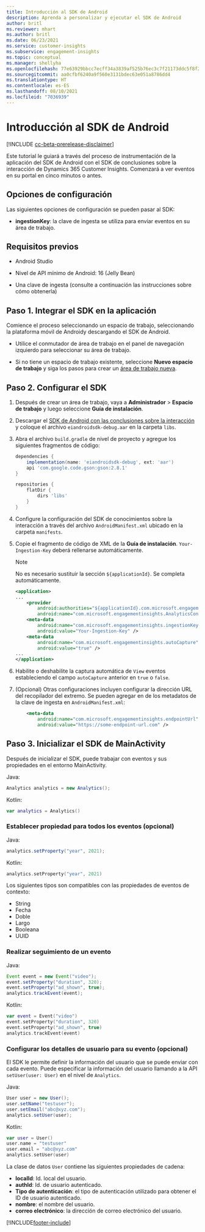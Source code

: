 ```yaml
---
title: Introducción al SDK de Android
description: Aprenda a personalizar y ejecutar el SDK de Android
author: britl
ms.reviewer: mhart
ms.author: britl
ms.date: 06/23/2021
ms.service: customer-insights
ms.subservice: engagement-insights
ms.topic: conceptual
ms.manager: shellyha
ms.openlocfilehash: 77e63929bbcc7ecff34a3839af525b76ec3c7f21173ddc5f8f2d69f11c25c441
ms.sourcegitcommit: aa0cfbf6240a9f560e3131bdec63e051a8786dd4
ms.translationtype: HT
ms.contentlocale: es-ES
ms.lasthandoff: 08/10/2021
ms.locfileid: "7036939"
---
```

# <a name="get-started-with-the-android-sdk"></a>Introducción al SDK de Android

[!INCLUDE [cc-beta-prerelease-disclaimer](includes/cc-beta-prerelease-disclaimer.md)]

Este tutorial le guiará a través del proceso de instrumentación de la aplicación del SDK de Android con el SDK de conclusiones sobre la interacción de Dynamics 365 Customer Insights. Comenzará a ver eventos en su portal en cinco minutos o antes.

## <a name="configuration-options"></a>Opciones de configuración
Las siguientes opciones de configuración se pueden pasar al SDK:

- **ingestionKey**: la clave de ingesta se utiliza para enviar eventos en su área de trabajo.

## <a name="prerequisites"></a>Requisitos previos

- Android Studio

- Nivel de API mínimo de Android: 16 (Jelly Bean)

- Una clave de ingesta (consulte a continuación las instrucciones sobre cómo obtenerla)

## <a name="step-1-integrate-the-sdk-into-your-application"></a>Paso 1. Integrar el SDK en la aplicación
Comience el proceso seleccionando un espacio de trabajo, seleccionando la plataforma móvil de Androidy descargando el SDK de Android.

- Utilice el conmutador de área de trabajo en el panel de navegación izquierdo para seleccionar su área de trabajo.

- Si no tiene un espacio de trabajo existente, seleccione **Nuevo espacio de trabajo** y siga los pasos para crear un [área de trabajo nueva](create-workspace.md).

## <a name="step-2-configure-the-sdk"></a>Paso 2. Configurar el SDK

1. Después de crear un área de trabajo, vaya a **Administrador** > **Espacio de trabajo** y luego seleccione **Guía de instalación**. 

1. Descargar el [SDK de Android con las conclusiones sobre la interacción](https://download.pi.dynamics.com/sdk/EI-SDKs/ei-android-sdk.zip) y coloque el archivo `eiandroidsdk-debug.aar` en la carpeta `libs`.

1. Abra el archivo `build.gradle` de nivel de proyecto y agregue los siguientes fragmentos de código:
    ```gradle
    dependencies {
        implementation(name: 'eiandroidsdk-debug', ext: 'aar')
        api 'com.google.code.gson:gson:2.8.1'
    }

    repositories {
        flatDir {
            dirs 'libs'
        }
    }
    ```

1. Configure la configuración del SDK de conocimientos sobre la interacción a través del archivo `AndroidManifest.xml` ubicado en la carpeta `manifests`. 
1. Copie el fragmento de código de XML de la **Guía de instalación**. `Your-Ingestion-Key` deberá rellenarse automáticamente.

   > [!NOTE]
   > No es necesario sustituir la sección `${applicationId}`. Se completa automáticamente.
   

   ```xml
   <application>
   ...
       <provider
           android:authorities="${applicationId}.com.microsoft.engagementinsights.AnalyticsContentProvider"
           android:name="com.microsoft.engagementinsights.AnalyticsContentProvider" />
       <meta-data
           android:name="com.microsoft.engagementinsights.ingestionKey"
           android:value="Your-Ingestion-Key" />
       <meta-data
           android:name="com.microsoft.engagementinsights.autoCapture"
           android:value="true" />
   ...
   </application>
   ```

1. Habilite o deshabilite la captura automática de `View` eventos estableciendo el campo `autoCapture` anterior en `true` o `false`.

1. (Opcional) Otras configuraciones incluyen configurar la dirección URL del recopilador del extremo. Se pueden agregar en de los metadatos de la clave de ingesta en `AndroidManifest.xml`:
    ```xml
        <meta-data
            android:name="com.microsoft.engagementinsights.endpointUrl"
            android:value="https://some-endpoint-url.com" />
    ```

## <a name="step-3-initialize-the-sdk-from-mainactivity"></a>Paso 3. Inicializar el SDK de MainActivity 

Después de inicializar el SDK, puede trabajar con eventos y sus propiedades en el entorno MainActivity.

    
Java:
```java
Analytics analytics = new Analytics();
```

Kotlin:
```kotlin
var analytics = Analytics()
```

### <a name="set-property-for-all-events-optional"></a>Establecer propiedad para todos los eventos (opcional)
    
Java:
```java
analytics.setProperty("year", 2021);
```

Kotlin:
```kotlin
analytics.setProperty("year", 2021)
```

Los siguientes tipos son compatibles con las propiedades de eventos de contexto:
- String
- Fecha
- Doble
- Largo
- Booleana
- UUID

### <a name="track-an-event"></a>Realizar seguimiento de un evento

Java:
```java
Event event = new Event("video");
event.setProperty("duration", 320);
event.setProperty("ad_shown", true);
analytics.trackEvent(event);
```

Kotlin:
```kotlin
var event = Event("video")
event.setProperty("duration", 320)
event.setProperty("ad_shown", true)
analytics.trackEvent(event)
```

### <a name="set-user-details-for-your-event-optional"></a>Configurar los detalles de usuario para su evento (opcional)

El SDK le permite definir la información del usuario que se puede enviar con cada evento. Puede especificar la información del usuario llamando a la API `setUser(user: User)` en el nivel de `Analytics`.

Java:
```java
User user = new User();
user.setName("testuser");
user.setEmail("abc@xyz.com");
analytics.setUser(user);
```

Kotlin:
```kotlin
var user = User()
user.name = "testuser"
user.email = "abc@xyz.com"
analytics.setUser(user)
```

La clase de datos `User` contiene las siguientes propiedades de cadena:

- **localId**: Id. local del usuario.
- **authId**: Id. de usuario autenticado.
- **Tipo de autenticación**: el tipo de autenticación utilizado para obtener el ID de usuario autenticado.
- **nombre**: el nombre del usuario.
- **correo electrónico**: la dirección de correo electrónico del usuario.

[!INCLUDE[footer-include](../includes/footer-banner.md)]
